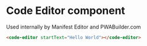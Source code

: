# Code Editor component

Used internally by Manifest Editor and PWABuilder.com

```html
<code-editor startText="Hello World"></code-editor>
```